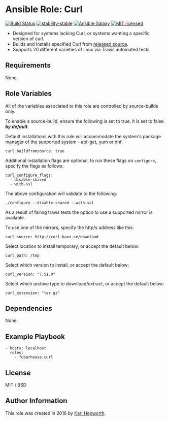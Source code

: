 # Ansible Role: Curl

[![Build Status](https://img.shields.io/travis/fubarhouse/ansible-role-curl/master.svg?style=for-the-badge)](https://travis-ci.org/fubarhouse/ansible-role-curl)
[![stability-stable](https://img.shields.io/badge/stability-stable-green.svg?style=for-the-badge)](https://github.com/orangemug/stability-badges)
[![Ansible Galaxy](https://img.shields.io/ansible/role/13298.svg?style=for-the-badge)](https://galaxy.ansible.com/fubarhouse/curl)
[![MIT licensed](https://img.shields.io/badge/license-MIT-blue.svg?style=for-the-badge)](https://raw.githubusercontent.com/fubarhouse/ansible-role-curl/master/LICENSE)


* Designed for systems lacking Curl, or systems wanting a specific version of curl.
* Builds and Installs specified Curl from [released source](https://curl.haxx.se/download/).
* Supports 20 different varieties of linux via Travis automated tests.

## Requirements

  None.

## Role Variables

All of the variables associated to this role are controlled by source-builds only.

To enable a source-build, ensure the following is set to true, it is set to false ***by default***.

Default installations with this role will accommodate the system's package manager of the supported system - apt-get, yum or dnf.

````
curl_buildfromsource: true
````

Additional installation flags are optional, to run these flags on `configure`, specify the flags as follows:
````
curl_configure_flags:
  - disable-shared
  - with-ssl
````

The above configuration will validate to the following:
````
./configure --disable-shared --with-ssl
````

As a result of failing travis tests the option to use a supported mirror is available.

To use one of the mirrors, specify the http/s address like this:
````
curl_source: http://curl.haxx.se/download
````

Select location to install temporary, or accept the default below:
````
curl_path: /tmp
````

Select which version to install, or accept the default below:
````
curl_version: "7.51.0"
````

Select which archive type to download/extract, or accept the default below:
````
curl_extension: "tar.gz"
````

## Dependencies

  None.

## Example Playbook
````
- hosts: localhost
  roles:
    - fubarhouse.curl
````

## License

MIT / BSD

## Author Information

This role was created in 2016 by [Karl Hepworth](https://twitter.com/fubarhouse).